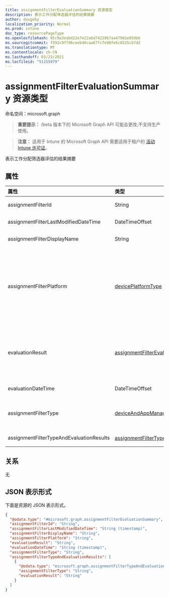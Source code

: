 ```yaml
---
title: assignmentFilterEvaluationSummary 资源类型
description: 表示工作分配筛选器评估的结果摘要
author: dougeby
localization_priority: Normal
ms.prod: intune
doc_type: resourcePageType
ms.openlocfilehash: 05c9a3eabd22e7e22a6d74229b7aa47901e05db6
ms.sourcegitcommit: f592c9ff96ceeb40caa67fcfe90fe6c8525cb7d2
ms.translationtype: MT
ms.contentlocale: zh-CN
ms.lasthandoff: 03/23/2021
ms.locfileid: "51155979"
---
```

# <a name="assignmentfilterevaluationsummary-resource-type"></a>assignmentFilterEvaluationSummary 资源类型

命名空间：microsoft.graph

> **重要提示：** /beta 版本下的 Microsoft Graph API 可能会更改;不支持生产使用。

> **注意：** 适用于 Intune 的 Microsoft Graph API 需要适用于租户的 [活动 Intune 许可证](https://go.microsoft.com/fwlink/?linkid=839381)。

表示工作分配筛选器评估的结果摘要

## <a name="properties"></a>属性
|属性|类型|说明|
|:---|:---|:---|
|assignmentFilterId|String|分配筛选器对象的唯一标识符|
|assignmentFilterLastModifiedDateTime|DateTimeOffset|上次修改工作分配筛选器的时间。|
|assignmentFilterDisplayName|String|管理员为分配筛选器定义的名称。|
|assignmentFilterPlatform|[devicePlatformType](../resources/intune-shared-deviceplatformtype.md)|创建此分配筛选器的平台。 可取值为：`android`、`androidForWork`、`iOS`、`macOS`、`windowsPhone81`、`windows81AndLater`、`windows10AndLater`、`androidWorkProfile`、`unknown`。|
|evaluationResult|[assignmentFilterEvaluationResult](../resources/intune-policyset-assignmentfilterevaluationresult.md)|工作分配筛选器评估结果。 可取值为：`unknown`、`match`、`notMatch`、`inconclusive`、`failure`、`notEvaluated`。|
|evaluationDateTime|DateTimeOffset|已评估时间分配筛选器。|
|assignmentFilterType|[deviceAndAppManagementAssignmentFilterType](../resources/intune-shared-deviceandappmanagementassignmentfiltertype.md)|指示包含或排除筛选器类型。 可取值为：`none`、`include`、`exclude`。|
|assignmentFilterTypeAndEvaluationResults|[assignmentFilterTypeAndEvaluationResult](../resources/intune-policyset-assignmentfiltertypeandevaluationresult.md) 集合|筛选器类型及其相应的评估结果的集合。|

## <a name="relationships"></a>关系
无

## <a name="json-representation"></a>JSON 表示形式
下面是资源的 JSON 表示形式。
<!-- {
  "blockType": "resource",
  "@odata.type": "microsoft.graph.assignmentFilterEvaluationSummary"
}
-->
``` json
{
  "@odata.type": "#microsoft.graph.assignmentFilterEvaluationSummary",
  "assignmentFilterId": "String",
  "assignmentFilterLastModifiedDateTime": "String (timestamp)",
  "assignmentFilterDisplayName": "String",
  "assignmentFilterPlatform": "String",
  "evaluationResult": "String",
  "evaluationDateTime": "String (timestamp)",
  "assignmentFilterType": "String",
  "assignmentFilterTypeAndEvaluationResults": [
    {
      "@odata.type": "microsoft.graph.assignmentFilterTypeAndEvaluationResult",
      "assignmentFilterType": "String",
      "evaluationResult": "String"
    }
  ]
}
```




